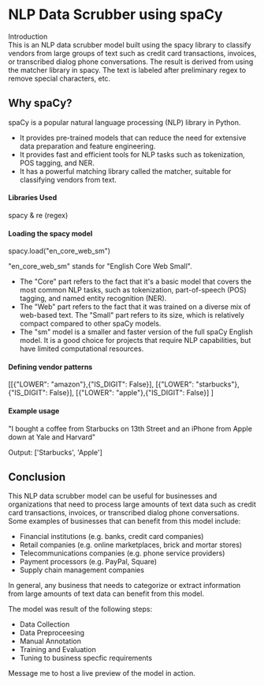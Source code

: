 # NLP Data Scrubber using spaCy
Introduction  
This is an NLP data scrubber model built using the spacy library to classify vendors from large groups of text such as credit card transactions, invoices, or transcribed dialog phone conversations. The result is derived from using the matcher library in spacy. The text is labeled after preliminary regex to remove special characters, etc.

## Why spaCy?

spaCy is a popular natural language processing (NLP) library in Python. 

- It provides pre-trained models that can reduce the need for extensive data preparation and feature engineering.
- It provides fast and efficient tools for NLP tasks such as tokenization, POS tagging, and NER.
- It has a powerful matching library called the matcher, suitable for classifying vendors from text.


#### Libraries Used
spacy  & re (regex)  

#### Loading the spacy model
spacy.load("en_core_web_sm")

"en_core_web_sm" stands for "English Core Web Small". 

- The "Core" part refers to the fact that it's a basic model that covers the most common NLP tasks, such as tokenization, part-of-speech (POS) tagging, and named entity recognition (NER). 
- The "Web" part refers to the fact that it was trained on a diverse mix of web-based text. The "Small" part refers to its size, which is relatively compact compared to other spaCy models. 
- The "sm" model is a smaller and faster version of the full spaCy English model. It is a good choice for projects that require NLP capabilities, but have limited computational resources.  



#### Defining vendor patterns
[[{"LOWER": "amazon"},{"IS_DIGIT": False}], [{"LOWER": "starbucks"},{"IS_DIGIT": False}], [{"LOWER": "apple"},{"IS_DIGIT": False}] ]

#### Example usage
"I bought a coffee from Starbucks on 13th Street and an iPhone from Apple down at Yale and Harvard"  
  
Output: ['Starbucks', 'Apple']


## Conclusion
This NLP data scrubber model can be useful for businesses and organizations that need to process large amounts of text data such as credit card transactions, invoices, or transcribed dialog phone conversations. Some examples of businesses that can benefit from this model include:

- Financial institutions (e.g. banks, credit card companies)
- Retail companies (e.g. online marketplaces, brick and mortar stores)
- Telecommunications companies (e.g. phone service providers)
- Payment processors (e.g. PayPal, Square)
- Supply chain management companies

In general, any business that needs to categorize or extract information from large amounts of text data can benefit from this model. 

The model was result of the following steps:

- Data Collection
- Data Preproceesing
- Manual Annotation
- Training and Evaluation 
- Tuning to business specfic requirements

Message me to host a live preview of the model in action.
